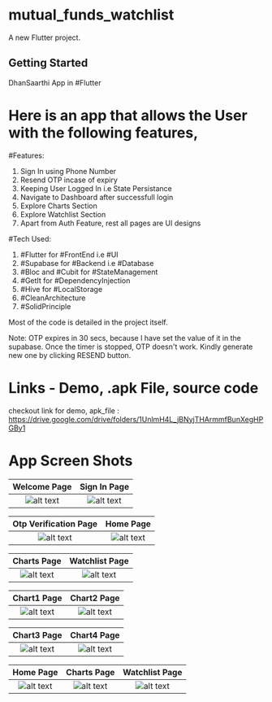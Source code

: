 # mutual_funds_watchlist

A new Flutter project.

## Getting Started

DhanSaarthi App in #Flutter

# Here is an app that allows the User with the following features,

#Features:
1. Sign In using Phone Number
2. Resend OTP incase of expiry
3. Keeping User Logged In i.e State Persistance
4. Navigate to Dashboard after successfull login
5. Explore Charts Section
6. Explore Watchlist Section
7. Apart from Auth Feature, rest all pages are UI designs

#Tech Used:
1. #Flutter for #FrontEnd i.e #UI
2. #Supabase for #Backend i.e #Database
3. #Bloc and #Cubit for #StateManagement
4. #GetIt for #DependencyInjection
5. #Hive for #LocalStorage
6. #CleanArchitecture
7. #SolidPrinciple

Most of the code is detailed in the project itself.

Note: OTP expires in 30 secs, because I have set the value of it in the supabase. Once the timer is stopped, OTP doesn't work. Kindly generate new one by clicking RESEND button.

# Links - Demo, .apk File, source code

checkout link for demo, apk_file :  https://drive.google.com/drive/folders/1UnlmH4L_jBNyjTHArmmfBunXegHPGBy1


# App Screen Shots

Welcome Page                                    |Sign In Page
:-------------------------:                     |:-------------------------:
![alt text](<screenshots/auth_welcome.jpg>)     |![alt text](<screenshots/auth_signin.jpg>)



Otp Verification Page                           |Home Page
:-------------------------:                     |:-------------------------:
![alt text](<screenshots/auth_otp.jpg>)         |![alt text](<screenshots/home.jpg>)



|Charts Page                                    |Watchlist Page
|:-------------------------:                    |:-------------------------:
|![alt text](<screenshots/charts.jpg>)          |![alt text](<screenshots/watchlist.jpg>) 



|Chart1 Page                                    |Chart2 Page
|:-------------------------:                    |:-------------------------:
|![alt text](<screenshots/chart1.jpg>)          |![alt text](<screenshots/Chart2.jpg>) 



|Chart3 Page                                    |Chart4 Page
|:-------------------------:                    |:-------------------------:
|![alt text](<screenshots/Chart3.jpg>)          |![alt text](<screenshots/Chart4.jpg>) 



















Home Page                                       |Charts Page                                      |Watchlist Page
:-------------------------:                     |:-------------------------:                      |:-------------------------:
![alt text](<screenshots/home.jpg>)             |![alt text](<screenshots/charts.jpg>)            |![alt text](<screenshots/watchlist.jpg>) 

